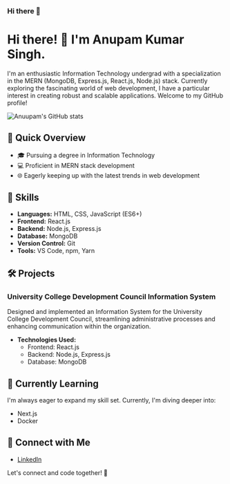 ### Hi there 👋

# Hi there! 👋 I'm Anupam Kumar Singh.

I'm an enthusiastic Information Technology undergrad with a specialization in the MERN (MongoDB, Express.js, React.js, Node.js) stack. Currently exploring the fascinating world of web development, I have a particular interest in creating robust and scalable applications. Welcome to my GitHub profile!


![Anuupam's GitHub stats](https://github-readme-stats-git-dependabot-87bfc7-aksinghwebs-projects.vercel.app/api?username=aksinghweb&show_icons=true&theme=transparent)

## 🚀 Quick Overview

- 🎓 Pursuing a degree in Information Technology
- 💻 Proficient in MERN stack development
- 🌐 Eagerly keeping up with the latest trends in web development

## 💼 Skills

- **Languages:** HTML, CSS, JavaScript (ES6+)
- **Frontend:** React.js
- **Backend:** Node.js, Express.js
- **Database:** MongoDB
- **Version Control:** Git
- **Tools:** VS Code, npm, Yarn

## 🛠️ Projects

### University College Development Council Information System

Designed and implemented an Information System for the University College Development Council, streamlining administrative processes and enhancing communication within the organization.

- **Technologies Used:**
  - Frontend: React.js
  - Backend: Node.js, Express.js
  - Database: MongoDB

## 🌱 Currently Learning

I'm always eager to expand my skill set. Currently, I'm diving deeper into:

- Next.js
- Docker

## 🔗 Connect with Me

- [LinkedIn](https://www.linkedin.com/in/aksinghweb/)

Let's connect and code together! 🚀
<!--
**AKSinghWeb/aksinghweb** is a ✨ _special_ ✨ repository because its `README.md` (this file) appears on your GitHub profile.

Here are some ideas to get you started:

- 🔭 I’m currently working on ...
- 🌱 I’m currently learning ...
- 👯 I’m looking to collaborate on ...
- 🤔 I’m looking for help with ...
- 💬 Ask me about ...
- 📫 How to reach me: ...
- 😄 Pronouns: ...
- ⚡ Fun fact: ...
### Project Two

[Link to Project Two](link-to-project-two) - Brief description of the project.

### Project Three
-->
